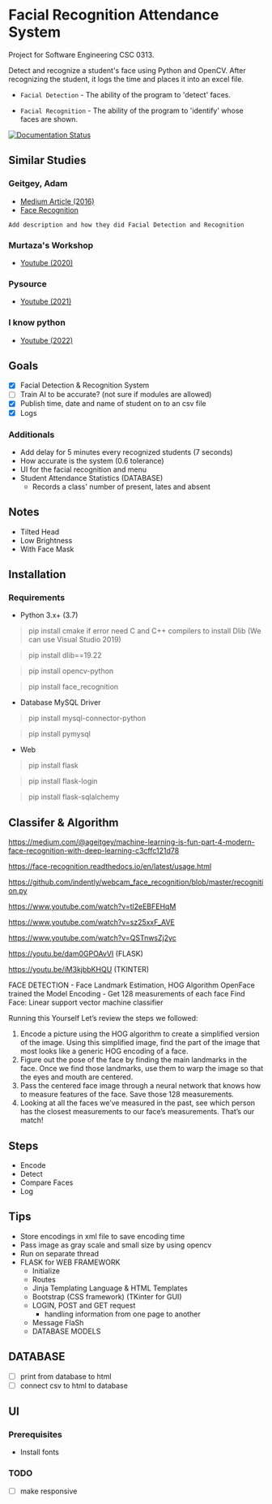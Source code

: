 # Facial Recognition Attendance System
Project for Software Engineering CSC 0313.

Detect and recognize a student's face using Python and OpenCV. After recognizing the student, it logs the time and places it into an excel file.

- `Facial Detection` - The ability of the program to 'detect' faces.

- `Facial Recognition` - The ability of the program to 'identify' whose faces are shown.

[![Documentation Status](https://readthedocs.org/projects/face-recognition/badge/?version=latest)](http://face-recognition.readthedocs.io/en/latest/?badge=latest)

## Similar Studies
### Geitgey, Adam 
- [Medium Article (2016)](https://medium.com/@ageitgey/machine-learning-is-fun-part-4-modern-face-recognition-with-deep-learning-c3cffc121d78)
- [Face Recognition](https://github.com/ageitgey/face_recognition)

`Add description and how they did Facial Detection and Recognition`

### Murtaza's Workshop
- [Youtube (2020)](https://www.youtube.com/watch?v=sz25xxF_AVE)

### Pysource
- [Youtube (2021)](https://www.youtube.com/watch?v=5yPeKQzCPdI)

### I know python
- [Youtube (2022)](https://www.youtube.com/watch?v=A6464U4bPPQ)

## Goals
- [x] Facial Detection & Recognition System
- [ ] Train AI to be accurate? (not sure if modules are allowed)
- [x] Publish time, date and name of student on to an csv file 
- [x] Logs

### Additionals
- Add delay for 5 minutes every recognized students (7 seconds)
- How accurate is the system (0.6 tolerance)
- UI for the facial recognition and menu 
- Student Attendance Statistics (DATABASE)
  - Records a class' number of present, lates and absent

## Notes
- Tilted Head
- Low Brightness
- With Face Mask

## Installation
### Requirements
- Python 3.x+ (3.7)
> pip install cmake
>     if error need C and C++ compilers to install Dlib (We can use Visual Studio 2019)

> pip install dlib==19.22

> pip install opencv-python

> pip install face_recognition

- Database MySQL Driver
> pip install mysql-connector-python

> pip install pymysql

- Web
> pip install flask

> pip install flask-login

> pip install flask-sqlalchemy

## Classifer & Algorithm
https://medium.com/@ageitgey/machine-learning-is-fun-part-4-modern-face-recognition-with-deep-learning-c3cffc121d78

https://face-recognition.readthedocs.io/en/latest/usage.html

https://github.com/indently/webcam_face_recognition/blob/master/recognition.py

https://www.youtube.com/watch?v=tl2eEBFEHqM

https://www.youtube.com/watch?v=sz25xxF_AVE

https://www.youtube.com/watch?v=QSTnwsZj2yc

https://youtu.be/dam0GPOAvVI (FLASK)

https://youtu.be/iM3kjbbKHQU (TKINTER)

FACE DETECTION - Face Landmark Estimation, HOG Algorithm
OpenFace trained the Model
Encoding - Get 128 measurements of each face
Find Face: Linear support vector machine classifier

Running this Yourself
Let’s review the steps we followed:
1. Encode a picture using the HOG algorithm to create a simplified version of the image. Using this simplified image, find the part of the image that most looks like a generic HOG encoding of a face.
2. Figure out the pose of the face by finding the main landmarks in the face. Once we find those landmarks, use them to warp the image so that the eyes and mouth are centered.
3. Pass the centered face image through a neural network that knows how to measure features of the face. Save those 128 measurements.
4. Looking at all the faces we’ve measured in the past, see which person has the closest measurements to our face’s measurements. That’s our match!

## Steps
- Encode
- Detect
- Compare Faces
- Log

## Tips
- Store encodings in xml file to save encoding time
- Pass image as gray scale and small size by using opencv
- Run on separate thread
- FLASK for WEB FRAMEWORK
  - Initialize
  - Routes
  - Jinja Templating Language & HTML Templates
  - Bootstrap (CSS framework) (TKinter for GUI)
  - LOGIN, POST and GET request
    - handling information from one page to another
  - Message FlaSh
  - DATABASE MODELS


## DATABASE
- [ ] print from database to html
- [ ] connect csv to html to database

## UI
### Prerequisites
- Install fonts

### TODO
- [ ] make responsive